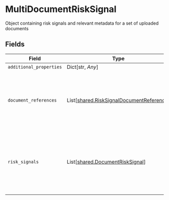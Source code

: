 # MultiDocumentRiskSignal

Object containing risk signals and relevant metadata for a set of uploaded documents


## Fields

| Field                                                                                          | Type                                                                                           | Required                                                                                       | Description                                                                                    |
| ---------------------------------------------------------------------------------------------- | ---------------------------------------------------------------------------------------------- | ---------------------------------------------------------------------------------------------- | ---------------------------------------------------------------------------------------------- |
| `additional_properties`                                                                        | Dict[str, *Any*]                                                                               | :heavy_minus_sign:                                                                             | N/A                                                                                            |
| `document_references`                                                                          | List[[shared.RiskSignalDocumentReference](../../models/shared/risksignaldocumentreference.md)] | :heavy_check_mark:                                                                             | Array of objects containing attributes that could indicate if a document is fraudulent         |
| `risk_signals`                                                                                 | List[[shared.DocumentRiskSignal](../../models/shared/documentrisksignal.md)]                   | :heavy_check_mark:                                                                             | Array of attributes that indicate whether or not there is fraud risk with a set of documents   |